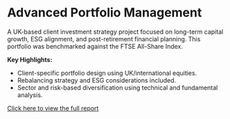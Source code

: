 # Advanced Portfolio Management

A UK-based client investment strategy project focused on long-term capital growth, ESG alignment, and post-retirement financial planning. This portfolio was benchmarked against the FTSE All-Share Index.

**Key Highlights:**
- Client-specific portfolio design using UK/international equities.
- Rebalancing strategy and ESG considerations included.
- Sector and risk-based diversification using technical and fundamental analysis.

[Click here to view the full report](./APM_Report.pdf)
